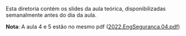 
Esta diretoria contém os slides da aula teórica, disponibilizadas semanalmente antes do dia da aula.

**Nota**: A aula 4 e 5 estão no mesmo pdf ([2022.EngSeguranca.04.pdf](2022.EngSeguranca.04.pdf))

